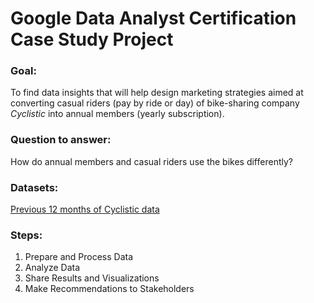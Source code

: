 # **Google Data Analyst Certification Case Study Project**

### Goal: 
To find data insights that will help design marketing strategies aimed at converting casual riders (pay by ride or day) of bike-sharing company *Cyclistic* into annual members (yearly subscription).


### Question to answer:
How do annual members and casual riders use the bikes differently?


### Datasets:
[Previous 12 months of Cyclistic data](https://divvy-tripdata.s3.amazonaws.com/index.html)

### Steps:
1. Prepare and Process Data
2. Analyze Data
3. Share Results and Visualizations
4. Make Recommendations to Stakeholders
